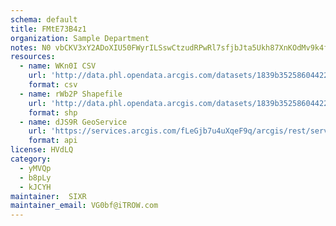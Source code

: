 ```yaml
---
schema: default
title: FMtE73B4z1 
organization: Sample Department 
notes: N0 vbCKV3xY2ADoXIU50FWyrILSswCtzudRPwRl7sfjbJta5Ukh87XnKOdMv9k4fEpxyJZ1gBzgDi2cHmVQGrApo6qulZ3LN6MTG 
resources:
  - name: WKn0I CSV
    url: 'http://data.phl.opendata.arcgis.com/datasets/1839b35258604422b0b520cbb668df0d_0.csv'
    format: csv
  - name: rWb2P Shapefile
    url: 'http://data.phl.opendata.arcgis.com/datasets/1839b35258604422b0b520cbb668df0d_0.zip'
    format: shp
  - name: dJS9R GeoService
    url: 'https://services.arcgis.com/fLeGjb7u4uXqeF9q/arcgis/rest/services/Air_Monitoring_Stations/FeatureServer/0/query'
    format: api
license: HVdLQ 
category:
  - yMVQp 
  - b8pLy 
  - kJCYH 
maintainer:  SIXR  
maintainer_email: VG0bf@iTROW.com
---
```

